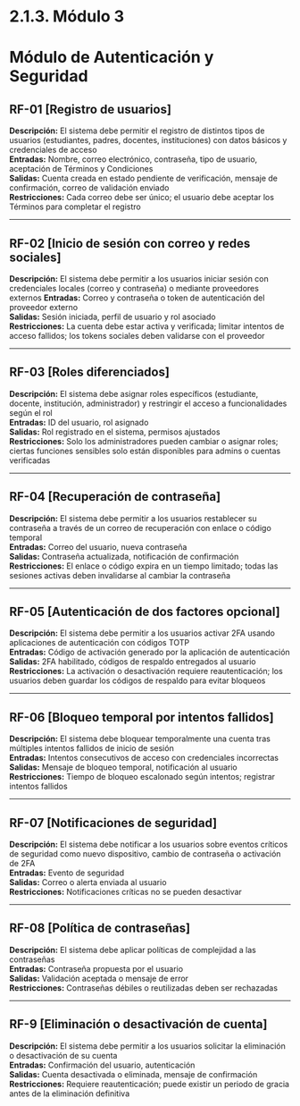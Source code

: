 # 2.1.3. Módulo 3

# Módulo de Autenticación y Seguridad

## RF-01 [Registro de usuarios]
**Descripción:** El sistema debe permitir el registro de distintos tipos de usuarios (estudiantes, padres, docentes, instituciones) con datos básicos y credenciales de acceso  
**Entradas:** Nombre, correo electrónico, contraseña, tipo de usuario, aceptación de Términos y Condiciones  
**Salidas:** Cuenta creada en estado pendiente de verificación, mensaje de confirmación, correo de validación enviado  
**Restricciones:** Cada correo debe ser único; el usuario debe aceptar los Términos para completar el registro  

---

## RF-02 [Inicio de sesión con correo y redes sociales]
**Descripción:** El sistema debe permitir a los usuarios iniciar sesión con credenciales locales (correo y contraseña) o mediante proveedores externos 
**Entradas:** Correo y contraseña o token de autenticación del proveedor externo  
**Salidas:** Sesión iniciada, perfil de usuario y rol asociado  
**Restricciones:** La cuenta debe estar activa y verificada; limitar intentos de acceso fallidos; los tokens sociales deben validarse con el proveedor  

---

## RF-03 [Roles diferenciados]
**Descripción:** El sistema debe asignar roles específicos (estudiante, docente, institución, administrador) y restringir el acceso a funcionalidades según el rol  
**Entradas:** ID del usuario, rol asignado  
**Salidas:** Rol registrado en el sistema, permisos ajustados  
**Restricciones:** Solo los administradores pueden cambiar o asignar roles; ciertas funciones sensibles solo están disponibles para admins o cuentas verificadas  

---

## RF-04 [Recuperación de contraseña]
**Descripción:** El sistema debe permitir a los usuarios restablecer su contraseña a través de un correo de recuperación con enlace o código temporal  
**Entradas:** Correo del usuario, nueva contraseña  
**Salidas:** Contraseña actualizada, notificación de confirmación  
**Restricciones:** El enlace o código expira en un tiempo limitado; todas las sesiones activas deben invalidarse al cambiar la contraseña  

---

## RF-05 [Autenticación de dos factores opcional]
**Descripción:** El sistema debe permitir a los usuarios activar 2FA usando aplicaciones de autenticación con códigos TOTP  
**Entradas:** Código de activación generado por la aplicación de autenticación  
**Salidas:** 2FA habilitado, códigos de respaldo entregados al usuario  
**Restricciones:** La activación o desactivación requiere reautenticación; los usuarios deben guardar los códigos de respaldo para evitar bloqueos  

---

## RF-06 [Bloqueo temporal por intentos fallidos]
**Descripción:** El sistema debe bloquear temporalmente una cuenta tras múltiples intentos fallidos de inicio de sesión  
**Entradas:** Intentos consecutivos de acceso con credenciales incorrectas  
**Salidas:** Mensaje de bloqueo temporal, notificación al usuario  
**Restricciones:** Tiempo de bloqueo escalonado según intentos; registrar intentos fallidos  

---

## RF-07 [Notificaciones de seguridad]
**Descripción:** El sistema debe notificar a los usuarios sobre eventos críticos de seguridad como nuevo dispositivo, cambio de contraseña o activación de 2FA  
**Entradas:** Evento de seguridad  
**Salidas:** Correo o alerta enviada al usuario  
**Restricciones:** Notificaciones críticas no se pueden desactivar  

---

## RF-08 [Política de contraseñas]
**Descripción:** El sistema debe aplicar políticas de complejidad a las contraseñas  
**Entradas:** Contraseña propuesta por el usuario  
**Salidas:** Validación aceptada o mensaje de error  
**Restricciones:** Contraseñas débiles o reutilizadas deben ser rechazadas  

---

## RF-9 [Eliminación o desactivación de cuenta]
**Descripción:** El sistema debe permitir a los usuarios solicitar la eliminación o desactivación de su cuenta  
**Entradas:** Confirmación del usuario, autenticación  
**Salidas:** Cuenta desactivada o eliminada, mensaje de confirmación  
**Restricciones:** Requiere reautenticación; puede existir un periodo de gracia antes de la eliminación definitiva  
